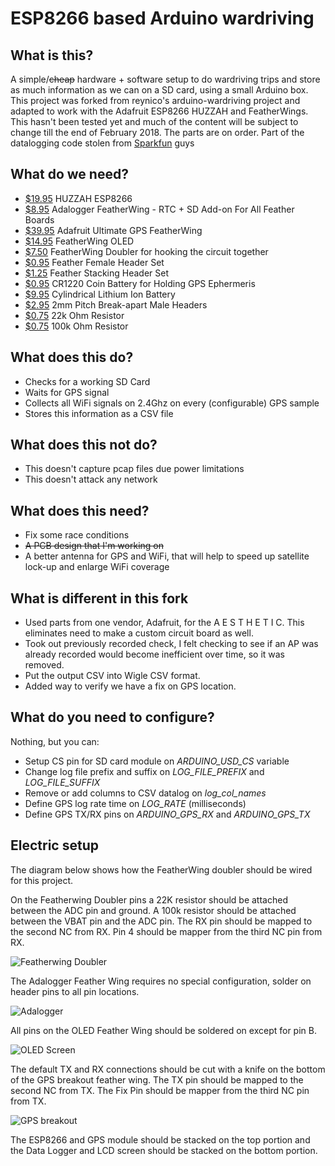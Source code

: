 # ESP8266 based Arduino wardriving


## What is this?
A simple/~~cheap~~ hardware + software setup to do wardriving trips and store as much information as we can on a SD card, using a small Arduino box. This project was forked from reynico's arduino-wardriving project and adapted to work with the Adafruit ESP8266 HUZZAH and FeatherWings. This hasn't been tested yet and much of the content will be subject to change till the end of February 2018. The parts are on order. 
Part of the datalogging code stolen from [Sparkfun](https://learn.sparkfun.com/tutorials/gps-logger-shield-hookup-guide/example-sketch-gps-serial-passthrough) guys

## What do we need?
* [$19.95](https://www.adafruit.com/product/3213) HUZZAH ESP8266
* [$8.95](https://www.adafruit.com/product/2922) Adalogger FeatherWing - RTC + SD Add-on For All Feather Boards
* [$39.95](https://www.adafruit.com/product/3133) Adafruit Ultimate GPS FeatherWing
* [$14.95](https://www.adafruit.com/product/2900) FeatherWing OLED
* [$7.50](https://www.adafruit.com/product/2890) FeatherWing Doubler for hooking the circuit together
* [$0.95](https://www.adafruit.com/product/2886) Feather Female Header Set
* [$1.25](https://www.adafruit.com/product/2830) Feather Stacking Header Set
* [$0.95](https://www.adafruit.com/product/380) CR1220 Coin Battery for Holding GPS Ephermeris 
* [$9.95](https://www.adafruit.com/product/1781) Cylindrical Lithium Ion Battery
* [$2.95](https://www.adafruit.com/product/2671) 2mm Pitch Break-apart Male Headers
* [$0.75](https://www.adafruit.com/product/2785) 22k Ohm Resistor
* [$0.75](https://www.adafruit.com/product/2787) 100k Ohm Resistor

## What does this do?
* Checks for a working SD Card
* Waits for GPS signal
* Collects all WiFi signals on 2.4Ghz on every (configurable) GPS sample
* Stores this information as a CSV file

## What does this not do?
* This doesn't capture pcap files due power limitations
* This doesn't attack any network

## What does this need?
* Fix some race conditions
* ~~A PCB design that I'm working on~~
* A better antenna for GPS and WiFi, that will help to speed up satellite lock-up and enlarge WiFi coverage

## What is different in this fork 
* Used parts from one vendor, Adafruit, for the A E S T H E T I C. This eliminates need to make a custom circuit board as well.
* Took out previously recorded check, I felt checking to see if an AP was already recorded would become inefficient over time, so it was removed. 
* Put the output CSV into Wigle CSV format.
* Added way to verify we have a fix on GPS location. 

## What do you need to configure?
Nothing, but you can:
* Setup CS pin for SD card module on *ARDUINO_USD_CS* variable
* Change log file prefix and suffix on *LOG_FILE_PREFIX* and *LOG_FILE_SUFFIX*
* Remove or add columns to CSV datalog on *log_col_names*
* Define GPS log rate time on *LOG_RATE* (milliseconds)
* Define GPS TX/RX pins on *ARDUINO_GPS_RX* and *ARDUINO_GPS_TX*

## Electric setup
The diagram below shows how the FeatherWing doubler should be wired for this project.
 
On the Featherwing Doubler pins a 22K resistor should be attached between the ADC pin and ground. A 100k resistor should be attached between the VBAT pin and the ADC pin. The RX pin should be mapped to the second NC from RX. Pin 4 should be mapper from the third NC pin from RX. 

![Featherwing Doubler](https://imgur.com/6ZSRHUw.png)

The Adalogger Feather Wing requires no special configuration, solder on header pins to all pin locations.

![Adalogger](https://imgur.com/OMgErBR.png)

All pins on the OLED Feather Wing should be soldered on except for pin B.

![OLED Screen](https://imgur.com/6AdT9cG.png)

The default TX and RX connections should be cut with a knife on the bottom of the GPS breakout feather wing. The TX pin should be mapped to the second NC from TX. The Fix Pin should be mapper from the third NC pin from TX. 

![GPS breakout](https://imgur.com/pvPheGV.png)

The ESP8266 and GPS module should be stacked on the top portion and the Data Logger and LCD screen should be stacked on the bottom portion. 

